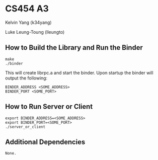 # CS454 A3
Kelvin Yang (k34yang)

Luke Leung-Toung (lleungto)


## How to Build the Library and Run the Binder

```
make
./binder
```
This will create librpc.a and start the binder. Upon startup the binder will output the following:
```
BINDER_ADDRESS <SOME_ADDRESS>
BINDER_PORT <SOME_PORT>
```


## How to Run Server or Client

```
export BINDER_ADDRESS=<SOME_ADDRESS>
export BINDER_PORT=<SOME_PORT>
./server_or_client
```


## Additional Dependencies

```
None.
```
